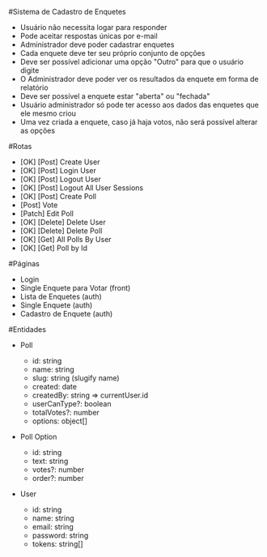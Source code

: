 #Sistema de Cadastro de Enquetes

-   Usuário não necessita logar para responder
-   Pode aceitar respostas únicas por e-mail
-   Administrador deve poder cadastrar enquetes
-   Cada enquete deve ter seu próprio conjunto de opções
-   Deve ser possível adicionar uma opção "Outro" para que o usuário digite
-   O Administrador deve poder ver os resultados da enquete em forma de relatório
-   Deve ser possível a enquete estar "aberta" ou "fechada"
-   Usuário administrador só pode ter acesso aos dados das enquetes que ele mesmo criou
-   Uma vez criada a enquete, caso já haja votos, não será possível alterar as opções

#Rotas

-   [OK] [Post] Create User
-   [OK] [Post] Login User
-   [OK] [Post] Logout User
-   [OK] [Post] Logout All User Sessions
-   [OK] [Post] Create Poll
-   [Post] Vote
-   [Patch] Edit Poll
-   [OK] [Delete] Delete User
-   [OK] [Delete] Delete Poll
-   [OK] [Get] All Polls By User
-   [OK] [Get] Poll by Id

#Páginas

-   Login
-   Single Enquete para Votar (front)
-   Lista de Enquetes (auth)
-   Single Enquete (auth)
-   Cadastro de Enquete (auth)

#Entidades

-   Poll

    -   id: string
    -   name: string
    -   slug: string (slugify name)
    -   created: date
    -   createdBy: string => currentUser.id
    -   userCanType?: boolean
    -   totalVotes?: number
    -   options: object[]

-   Poll Option

    -   id: string
    -   text: string
    -   votes?: number
    -   order?: number

-   User

    -   id: string
    -   name: string
    -   email: string
    -   password: string
    -   tokens: string[]
